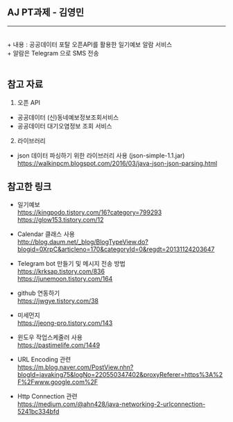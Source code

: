 ## AJ PT과제 - 김영민
<hr><br>
+ 내용 : 공공데이터 포탈 오픈API를 활용한 일기예보 알람 서비스 <br>
+ 알람은 Telegram 으로 SMS 전송
<br>
<br>

## 참고 자료 <br>
 1. 오픈 API <br>
 - 공공데이터 (신)동네예보정보조회서비스 <br>
 - 공공데이터 대기오염정보 조회 서비스 <br>
 
 2. 라이브러리 <br>
 - json 데이터 파싱하기 위한 라이브러리 사용 (json-simple-1.1.jar) <br>
   <a>https://walkinpcm.blogspot.com/2016/03/java-json-json-parsing.html</a><br>
 
## 참고한 링크 <br>

+ 일기예보 <br>
   <a>https://kingpodo.tistory.com/16?category=799293</a><br>
   <a>https://glow153.tistory.com/12</a><br>

+ Calendar 클래스 사용 <br>
   <a>http://blog.daum.net/_blog/BlogTypeView.do?blogid=0XrpC&articleno=170&categoryId=0&regdt=20131124203647</a><br>

+ Telegram bot 만들기 및 메시지 전송 방법 <br>
   <a>https://krksap.tistory.com/836</a><br>
   <a>https://junemoon.tistory.com/164</a><br>
   
+ github 연동하기 <br>
   <a>https://jwgye.tistory.com/38</a><br>
   
+ 미세먼지 <br>
   <a>https://jeong-pro.tistory.com/143</a>
   
+ 윈도우 작업스케줄러 사용 <br>
   <a>https://pastimelife.com/1449</a>
   
+ URL Encoding 관련 <br>
   <a>https://m.blog.naver.com/PostView.nhn?blogId=javaking75&logNo=220550347402&proxyReferer=https%3A%2F%2Fwww.google.com%2F</a>
   
+ Http Connection 관련 <br>
   <a>https://medium.com/@ahn428/java-networking-2-urlconnection-5241bc334bfd</a>
